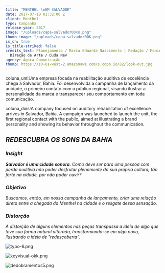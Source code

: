 ```yaml
---
title: "MENTHEL \nEM SALVADOR"
date: 2017-07-10 01:32:00 Z
client: Menthel
type: Campanha
release-year: 2017
image: "/uploads/capa-salvador0OKK.png"
thumb_image: "/uploads/capa-salvador0OK.png"
is_on: true
is_title-striked: false
credits_text: Planejamento / Maria Eduarda Nascimento | Redação / Monielle Souza |
  Direção de Arte / Duda Nev
agency: Ágora Comunicação
thumb: https://s3-us-west-2.amazonaws.com/s.cdpn.io/82/look-out.jpg
---
```


coluna_um!Uma empresa focada na reabilitação auditiva de excelência chega a Salvador, Bahia. Foi desenvolvida a campanha de lançamento da unidade, o primeiro contato com o público regional, visando ilustrar a personalidade da marca e transparecer seu comportamento em toda comunicação.

coluna_dois!A company focused on auditory rehabilitation of excellence arrives in Salvador, Bahia. A campaign was launched to launch the unit, the first regional contact with the public, aimed at illustrating a brand personality and showing its behavior throughout the communication.

## *REDESCUBRA OS SONS DA BAHIA*

<div class="row margin-mobile">
<div class="col-sm-6" markdown="1">

### ***Insight***

***Salvador é uma cidade sonora.** Como deve ser para uma pessoa com perda auditiva não poder desfrutar plenamente da sua própria cultura, tão forte na cidade, por não poder ouvir?*

</div>

<div class="col-sm-6" markdown="1">

### ***Objetivo***

*Buscamos, então, em nossa campanha de lançamento, criar uma relação direta entre a chegada da Menthel na cidade e o resgate dessa sensação.*

</div>

<div class="col-sm-6" markdown="1">

### ***Distorção***

*A distorção de alguns elementos nas peças transpassa a ideia de algo que teve sua forma natural alterada, transformando-se em algo novo, ilustrando a ideia de "redescoberta".* 

</div>

<div class="col-sm-6" markdown="1">

![typo-6.png](/uploads/typo-6.png)</div>

</div>
</div>

![keyvisual-okk.png](/uploads/keyvisual-okk.png)

![dedobramentos5.png](/uploads/dedobramentos5.png)